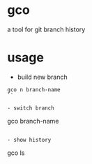 # gco

a tool for git branch history


# usage


- build new branch

```
gco n branch-name
``

- switch branch

```
gco branch-name
```

- show history

```
gco ls
```

